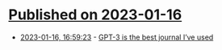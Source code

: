 # [Published on 2023-01-16](index.md)

* [2023-01-16, 16:59:23](https://news.ycombinator.com/item?id=34402648) - [GPT-3 is the best journal I’ve used](https://every.to/superorganizers/gpt-3-is-the-best-journal-you-ve-ever-used)
